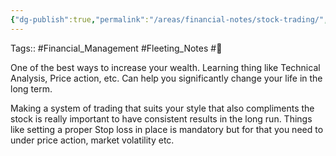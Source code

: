 ```yaml
---
{"dg-publish":true,"permalink":"/areas/financial-notes/stock-trading/","dgPassFrontmatter":true,"noteIcon":"1","created":"2023-11-14T21:08:39.876+05:30","updated":"2023-12-19T20:12:50.003+05:30"}
---
```


Tags:: #Financial_Management #Fleeting_Notes #🌱 

One of the best ways to increase your wealth. Learning thing like Technical Analysis, Price action, etc. Can help you significantly change your life in the long term.

Making a system of trading that suits your style that also compliments the stock is really important to have consistent results in the long run. Things like setting a proper Stop loss in place is mandatory but for that you need to under price action, market volatility etc.